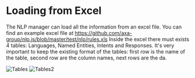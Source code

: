 # Loading from Excel

The NLP manager can load all the information from an excel file.
You can find an example excel file at https://github.com/axa-group/nlp.js/blob/master/test/nlp/rules.xls
Inside the excel there must exists 4 tables: Languages, Named Entities, Intents and Responses. It's very important to keep the existing format of the tables: first row is the name of the table, second row are the column names, next rows are the da.

![Tables](https://github.com/axa-group/nlp.js/blob/master/screenshots/screenshot01.png)
![Tables2](https://github.com/axa-group/nlp.js/blob/master/screenshots/screenshot02.png)
